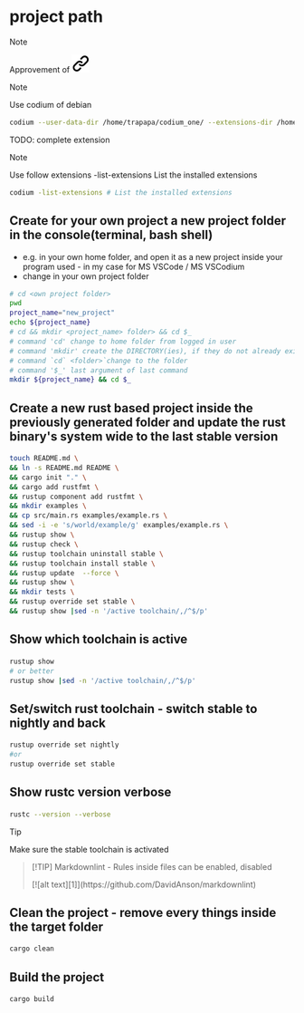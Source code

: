 # project path
<!-- keep the format -->
>[!NOTE]
>Approvement of [![alt text][1]](https://github.com/MathiasStadler/try_out_egui_plot/blob/master/project_path.md?plain=1)
<!-- keep the format -->
>[!NOTE]
>Use codium of debian
><!-- To comply with the format -->
>```bash <!-- markdownlint-disable-line code-block-style -->
>codium --user-data-dir /home/trapapa/codium_one/ --extensions-dir /home/trapapa/codium_one/extensions_one --log debug --profile my_one
>```
>
<!-- kep the format -->
TODO: complete extension
>[!NOTE]
>Use follow extensions
>-list-extensions List the installed extensions
><!-- To comply with the format -->
>```bash <!-- markdownlint-disable-line code-block-style -->
>codium -list-extensions # List the installed extensions
>
>```
>
<!-- keep the format -->
## Create for your own project a new project folder in the console(terminal, bash shell)
<!-- keep the format -->
- e.g. in your own home folder, and open it as a new project inside your program used - in my case for MS VSCode / MS VSCodium
- change in your own project folder
<!-- To comply with the format -->
```bash <!-- markdownlint-disable-line code-block-style -->
# cd <own project folder>
pwd
project_name="new_project"
echo ${project_name} 
# cd && mkdir <project_name> folder> && cd $_
# command 'cd' change to home folder from logged in user
# command 'mkdir' create the DIRECTORY(ies), if they do not already exist
# command `cd` <folder>`change to the folder
# command '$_' last argument of last command
mkdir ${project_name} && cd $_
```
<!-- keep the format -->
## Create a new rust based project inside the previously generated folder and update the rust binary's system wide to the last stable version
<!-- -->
```bash <!-- markdownlint-disable-line code-block-style -->
touch README.md \
&& ln -s README.md README \
&& cargo init "." \
&& cargo add rustfmt \
&& rustup component add rustfmt \
&& mkdir examples \
&& cp src/main.rs examples/example.rs \
&& sed -i -e 's/world/example/g' examples/example.rs \
&& rustup show \
&& rustup check \
&& rustup toolchain uninstall stable \
&& rustup toolchain install stable \
&& rustup update  --force \
&& rustup show \
&& mkdir tests \
&& rustup override set stable \
&& rustup show |sed -n '/active toolchain/,/^$/p'
```
<!-- keep the format -->
<!-- keep the format -->
## Show which toolchain is active
<!-- keep the format -->
```bash <!-- markdownlint-disable-line code-block-style -->
rustup show
# or better
rustup show |sed -n '/active toolchain/,/^$/p'
```
<!-- keep the format -->
## Set/switch  rust toolchain - switch stable to nightly and back
<!-- keep the format -->
```bash <!-- markdownlint-disable-line code-block-style -->
rustup override set nightly
#or
rustup override set stable
```
<!-- keep the format -->
## Show rustc version verbose
<!-- keep the format -->
```bash <!-- markdownlint-disable-line code-block-style -->
rustc --version --verbose
```
<!-- keep the format -->
>[!TIP]
> Make sure the stable toolchain is activated
<!-- keep the format -->
>[!TIP] Markdownlint - Rules inside files can be enabled, disabled
> <!-- markdownlint-disable-next-line --> [![alt text][1]](https://github.com/DavidAnson/markdownlint)
<!-- keep the format -->
## Clean the project - remove every things inside the target folder
<!-- keep the format -->
```bash <!-- markdownlint-disable-line code-block-style -->
cargo clean
```
<!-- keep the format -->
## Build the project
<!-- keep the format -->
```bash <!-- markdownlint-disable-line code-block-style -->
cargo build
```
<!-- keep the format -->
<!-- make folder and download the link sign vai curl -->
<!-- mkdir -p img && curl --create-dirs --output-dir img -O  "https://raw.githubusercontent.com/MathiasStadler/link_symbol_svg/refs/heads/main/link_symbol.svg"-->
<!-- Link sign - Don't Found a better way :-( - You know a better method? - send me a email -->
[1]: ./img/link_symbol.svg
<!-- keep the format -->